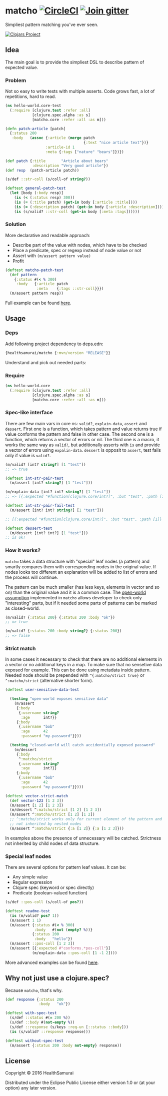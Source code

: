 # matcho [![CircleCI](https://circleci.com/gh/HealthSamurai/matcho.svg?style=shield)](https://circleci.com/gh/HealthSamurai/matcho) [![Join gitter](https://badges.gitter.im/Join%20Chat.svg)](https://gitter.im/healthsamurai/matcho)

Simpliest pattern matching you've ever seen.

[![Clojars Project](http://clojars.org/com.health-samurai/matcho/latest-version.svg)](http://clojars.org/com.health-samurai/matcho)

## Idea

The main goal is to provide the simpliest DSL to describe pattern of expected
value.

### Problem

Not so easy to write tests with multiple asserts. Code grows fast, a lot of
repetitions, hard to read.

```clj
(ns hello-world.core-test
  (:require [clojure.test :refer :all]
            [clojure.spec.alpha :as s]
            [matcho.core :refer :all :as m]))

(defn patch-article [patch]
  {:status 200
   :body   (assoc {:article (merge patch
                                   {:text "nice article text"})}
                  :article-id 1
                  :meta {:tags ["nature" "bears"]})})

(def patch {:title       "Article about bears"
            :description "Very good article"})
(def resp  (patch-article patch))

(s/def ::str-coll (s/coll-of string?))

(deftest general-patch-test
  (let [body (:body resp)]
    (is (< (:status resp) 300))
    (is (= (:title patch) (get-in body [:article :title])))
    (is (= (:description patch) (get-in body [:article :description])))
    (is (s/valid? ::str-coll (get-in body [:meta :tags])))))
```

### Solution

More declarative and readable approach:
* Describe part of the value with nodes, which have to be checked
* Place a predicate, spec or regexp instead of node value or not
* Assert with `(m/assert pattern value)`
* Profit

```clj
(deftest matcho-patch-test
  (def pattern
    {:status #(< % 300)
     :body   {:article patch
              :meta    {:tags ::str-coll}}})
  (m/assert pattern resp))
```

Full example can be found [here](./test/matcho/core_test.clj).

## Usage

### Deps
Add following project dependency to deps.edn:

```clj
{healthsamurai/matcho {:mvn/version "RELEASE"}}
```

Understand and pick out needed parts:

### Require

```clj
(ns hello-world.core
  (:require [clojure.test :refer :all]
            [clojure.spec.alpha :as s]
            [matcho.core :refer :all :as m]))
```

### Spec-like interface

There are few main vars in core ns: `valid?`, `explain-data`, `assert` and
`dessert`. First one is a function, which takes pattern and value returns true
if value conforms the pattern and false in other case. The second one is a
function, which returns a vector of errors or nil. The third one is a macro, it
works the same way as `valid?`, but additionally asserts with `is` and provide a
vector of errors using `expalin-data`. `dessert` is opposit to `assert`, test
fails only if value is `valid?`.

```clj
(m/valid? [int? string?] [1 "test"])
;; => true

(deftest int-str-pair-test
  (m/assert [int? string?] [1 "test"]))

(m/explain-data [int? int? string?] [1 "test"])
;; => [{:expected "#function[clojure.core/int?]", :but "test", :path [1]} {:expected "#function[clojure.core/string?--5132]", :but nil, :path [2]}]

(deftest int-str-pair-fail-test
  (m/assert [int? int? string?] [1 "test"]))

;; [{:expected "#function[clojure.core/int?]", :but "test", :path [1]} {:expected "#function[clojure.core/string?--5132]", :but nil, :path [2]}] [1 "test"] [[#function[clojure.core/int?] #function[clojure.core/int?] #function[clojure.core/string?--5132]]]

(deftest dessert-test
  (m/dessert [int? int?] [1 "test"]))
;; is ok!

```

### How it works?

`matcho` takes a data structure with "special" leaf nodes (a pattern) and
smartly compares them with corresponding nodes in the original value. If nodes
looks too different an explanation will be added to list of errors and the
process will continue.

The pattern can be much smaller (has less keys, elements in vector and so on)
than the original value and it is a common case. The [open-world
assumption](https://en.wikipedia.org/wiki/Open-world_assumption) implemented in
`matcho` allows developer to check only "interesting" parts, but if it needed
some parts of patterns can be marked as closed-world.

```clj
(m/valid? {:status 200} {:status 200 :body "ok"})
;; => true

(m/valid? {:status 200 :body string?} {:status 200})
;; => false
```

### Strict match

In some cases it necessary to check that there are no additional elements in a
vector or no additional keys in a map. To make sure that no sensetive data
exposed for example. This can be done using metadata inside pattern. Needed node
should be prepended with `^{:matcho/strict true}` or `^:matcho/strict`
(alternative shorter form).

```clj
(deftest user-sensitive-data-test

  (testing "open-world exposes sensitive data"
    (m/assert
     {:body
      {:username string?
       :age      int?}}
     {:body
      {:username "bob"
       :age      42
       :password "my-password"}}))

  (testing "closed-world will catch accidentially exposed password"
    (m/dessert
     {:body
      ^:matcho/strict
      {:username string?
       :age      int?}}
     {:body
      {:username "bob"
       :age      42
       :password "my-password"}})))

(deftest vector-strict-match
  (def vector-123 [1 2 3])
  (m/assert [1 2] [1 2 3])
  (m/dessert ^:matcho/strict [1 2] [1 2 3])
  (m/assert ^:matcho/strict [1 2] [1 2])
  ;; ^:matcho/strict works only for current element of the pattern and
  ;; not inherited by nested nodes
  (m/assert ^:matcho/strict {:a [1 2]} {:a [1 2 3]}))
```

In examples above the presence of unnecessary will be catched. Strictness not
inherited by child nodes of data structure.

### Special leaf nodes

There are several options for pattern leaf values. It can be:

* Any simple value
* Regular expression
* Clojure spec (keyword or spec directly)
* Predicate (boolean-valued function)

```clj
(s/def ::pos-coll (s/coll-of pos?))

(deftest readme-test
  (is (m/valid? pos? 1))
  (m/assert 1 1)
  (m/assert {:status #(< % 300)
             :body   #(not (empty? %))}
            {:status 200
             :body   "hello"})
  (m/assert ::pos-coll [1 2 3])
  (m/assert [{:expected #"conforms.*pos-coll"}]
            (m/explain-data ::pos-coll [1 -1 2])))
```

More advanced examples can be found [here](./test/matcho/core_test.clj).

## Why not just use a clojure.spec?

Because `matcho`, that's why.

```clj
(def response {:status 200
               :body   "ok"})

(deftest with-spec-test
  (s/def ::status #(= 200 %))
  (s/def ::body #(not-empty %))
  (s/def ::response (s/keys :req-un [::status ::body]))
  (is (s/valid? ::response response)))

(deftest without-spec-test
  (m/assert {:status 200 :body not-empty} response))
```

## License

Copyright © 2016 HealthSamurai

Distributed under the Eclipse Public License either version 1.0 or (at
your option) any later version.
